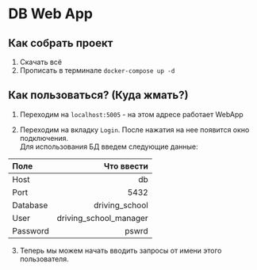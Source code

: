 # DB Web App
## Как собрать проект

1. Скачать всё<br>
2. Прописать в терминале `docker-compose up -d`<br>


## Как пользоваться? (Куда жмать?)

1. Переходим на `localhost:5005` - на этом адресе работает WebApp

2. Переходим на вкладку `Login`. После нажатия на нее появится окно подключения.<br>
Для использования БД введем следующие данные:

| Поле              | Что ввести   |
| :---------------- | -----------: |
| Host              |   db   |
| Port              |   5432   |
| Database          |  driving_school   |
| User              |  driving_school_manager   |
| Password          |  pswrd   |

3. Теперь мы можем начать вводить запросы от имени этого пользователя.